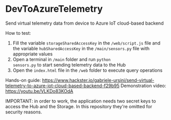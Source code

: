 # DevToAzureTelemetry
Send virtual telemetry data from device to Azure IoT cloud-based backend

How to test:

1) Fill the variable <code>storageSharedAccessKey</code> in the <code>/web/script.js</code> file and the variable <code>hubSharedAccessKey</code> in the <code>/main/sensors.py</code> file with appropriate values
2) Open a terminal in <code>/main</code> folder and run <code>python sensors.py</code> to start sending telemetry data to the Hub
3) Open the <code>index.html</code> file in the <code>/web</code> folder to execute query operations

Hands-on guide: https://www.hackster.io/gabriele-ursini/send-virtual-telemetry-to-azure-iot-cloud-based-backend-f29b95
Demonstration video: https://youtu.be/VLKDo83KOdA

IMPORTANT: in order to work, the application needs two secret keys to access the Hub and the Storage. In this repository they're omitted for security reasons. 
